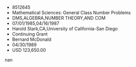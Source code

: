 
* 8512645
* Mathematical Sciences: General Class Number Problems
* DMS,ALGEBRA,NUMBER THEORY,AND COM
* 07/01/1985,04/16/1987
* Harold Stark,CA,University of California-San Diego
* Continuing Grant
* Bernard McDonald
* 04/30/1989
* USD 123,650.00

nan
